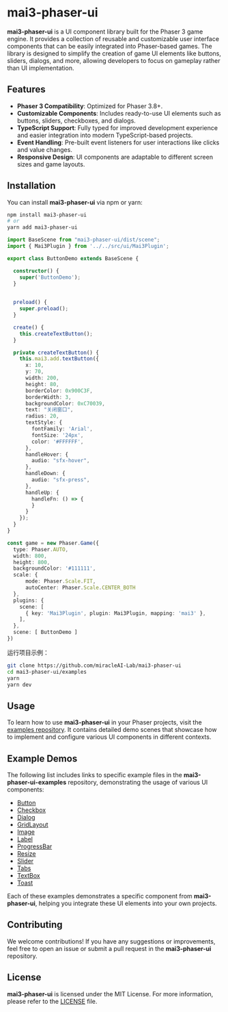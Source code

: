 # mai3-phaser-ui

**mai3-phaser-ui** is a UI component library built for the Phaser 3 game engine. It provides a collection of reusable and customizable user interface components that can be easily integrated into Phaser-based games. The library is designed to simplify the creation of game UI elements like buttons, sliders, dialogs, and more, allowing developers to focus on gameplay rather than UI implementation.

## Features

- **Phaser 3 Compatibility**: Optimized for Phaser 3.8+.
- **Customizable Components**: Includes ready-to-use UI elements such as buttons, sliders, checkboxes, and dialogs.
- **TypeScript Support**: Fully typed for improved development experience and easier integration into modern TypeScript-based projects.
- **Event Handling**: Pre-built event listeners for user interactions like clicks and value changes.
- **Responsive Design**: UI components are adaptable to different screen sizes and game layouts.

## Installation

You can install **mai3-phaser-ui** via npm or yarn:

```bash
npm install mai3-phaser-ui
# or
yarn add mai3-phaser-ui
```

```typescript
import BaseScene from "mai3-phaser-ui/dist/scene";
import { Mai3Plugin } from '../../src/ui/Mai3Plugin';

export class ButtonDemo extends BaseScene {

  constructor() {
    super('ButtonDemo');
  }

  
  preload() {
    super.preload();
  }

  create() {
    this.createTextButton();
  }

  private createTextButton() {
    this.mai3.add.textButton({
      x: 10,
      y: 70,
      width: 200,
      height: 80,
      borderColor: 0x900C3F,
      borderWidth: 3,
      backgroundColor: 0xC70039,
      text: "关闭窗口",
      radius: 20,
      textStyle: {
        fontFamily: 'Arial',
        fontSize: '24px',
        color: '#FFFFFF',
      },
      handleHover: {
        audio: "sfx-hover",
      },
      handleDown: {
        audio: "sfx-press",
      },
      handleUp: {
        handleFn: () => {
        }
      }
    });
  }
}

const game = new Phaser.Game({
  type: Phaser.AUTO,
  width: 800,
  height: 800,
  backgroundColor: '#111111',
  scale: {
      mode: Phaser.Scale.FIT,
      autoCenter: Phaser.Scale.CENTER_BOTH
  },
  plugins: {
    scene: [
      { key: 'Mai3Plugin', plugin: Mai3Plugin, mapping: 'mai3' },
    ],
  },
  scene: [ ButtonDemo ]
})

```

运行项目示例：

```bash
git clone https://github.com/miracleAI-Lab/mai3-phaser-ui
cd mai3-phaser-ui/examples
yarn 
yarn dev
```

## Usage

To learn how to use **mai3-phaser-ui** in your Phaser projects, visit the [examples repository](https://github.com/miracleAI-Lab/mai3-phaser-ui-examples). It contains detailed demo scenes that showcase how to implement and configure various UI components in different contexts.

## Example Demos

The following list includes links to specific example files in the **mai3-phaser-ui-examples** repository, demonstrating the usage of various UI components:

- [Button](https://github.com/miracleAI-Lab/mai3-phaser-ui/blob/main/examples/src/scenes/ButtonDemo.ts)
- [Checkbox](https://github.com/miracleAI-Lab/mai3-phaser-ui/blob/main/examples/src/scenes/CheckboxDemo.ts)
- [Dialog](https://github.com/miracleAI-Lab/mai3-phaser-ui/blob/main/examples/src/scenes/DialogDemo.ts)
- [GridLayout](https://github.com/miracleAI-Lab/mai3-phaser-ui/blob/main/examples/src/scenes/GridLayoutDemo.ts)
- [Image](https://github.com/miracleAI-Lab/mai3-phaser-ui/blob/main/examples/src/scenes/ImageDemo.ts)
- [Label](https://github.com/miracleAI-Lab/mai3-phaser-ui/blob/main/examples/src/scenes/LabelDemo.ts)
- [ProgressBar](https://github.com/miracleAI-Lab/mai3-phaser-ui/blob/main/examples/src/scenes/ProgressBarDemo.ts)
- [Resize](https://github.com/miracleAI-Lab/mai3-phaser-ui/blob/main/examples/src/scenes/ResizeDemo.ts)
- [Slider](https://github.com/miracleAI-Lab/mai3-phaser-ui/blob/main/examples/src/scenes/SliderDemo.ts)
- [Tabs](https://github.com/miracleAI-Lab/mai3-phaser-ui/blob/main/examples/src/scenes/TabsDemo.ts)
- [TextBox](https://github.com/miracleAI-Lab/mai3-phaser-ui/blob/main/examples/src/scenes/TextBoxDemo.ts)
- [Toast](https://github.com/miracleAI-Lab/mai3-phaser-ui/blob/main/examples/src/scenes/ToastDemo.ts)

Each of these examples demonstrates a specific component from **mai3-phaser-ui**, helping you integrate these UI elements into your own projects.

## Contributing

We welcome contributions! If you have any suggestions or improvements, feel free to open an issue or submit a pull request in the **mai3-phaser-ui** repository.

## License

**mai3-phaser-ui** is licensed under the MIT License. For more information, please refer to the [LICENSE](LICENSE) file.